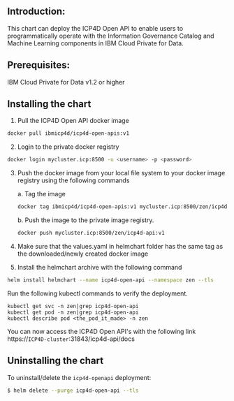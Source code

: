 ## Introduction:

This chart can deploy the ICP4D Open API to enable users to programmatically operate with the Information Governance Catalog and Machine Learning components in IBM Cloud Private for Data. 

## Prerequisites:

IBM Cloud Private for Data v1.2 or higher

## Installing the chart
1. Pull the ICP4D Open API docker image
```bash
docker pull ibmicp4d/icp4d-open-apis:v1
```

2. Login to the private docker registry
```bash
docker login mycluster.icp:8500 -u <username> -p <password>
```

3. Push the docker image from your local file system to your docker image registry using the following commands
    
    a. Tag the image
    ```bash
    docker tag ibmicp4d/icp4d-open-apis:v1 mycluster.icp:8500/zen/icp4d-api:v1
    ```
    b. Push the image to the private image registry.
    ```bash
    docker push mycluster.icp:8500/zen/icp4d-api:v1
    ```

4. Make sure that the values.yaml in helmchart folder has the same tag as the downloaded/newly created docker image
5. Install the helmchart archive with the following command
```bash
helm install helmchart --name icp4d-open-api --namespace zen --tls
```

Run the following kubectl commands to verify the deployment.
```
kubectl get svc -n zen|grep icp4d-open-api
kubectl get pod -n zen|grep icp4d-open-api
kubectl describe pod <the_pod_it_made> -n zen
```

You can now access the ICP4D Open API's with the following link
https://`ICP4D-cluster`:31843/icp4d-api/docs

## Uninstalling the chart

To uninstall/delete the `icp4d-openapi` deployment:
```bash
$ helm delete --purge icp4d-open-api --tls
```
